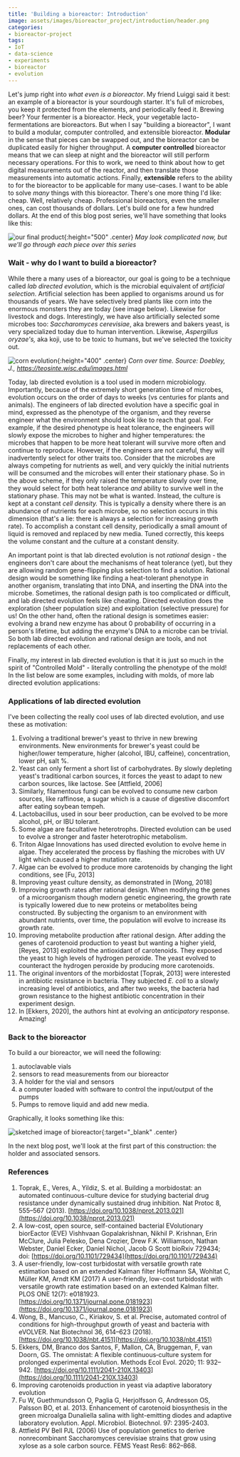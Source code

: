 ```yaml
---
title: 'Building a bioreactor: Introduction'
image: assets/images/bioreactor_project/introduction/header.png
categories:
- bioreactor-project
tags:
- IoT
- data-science
- experiments
- bioreactor
- evolution
---
```


Let's jump right into *what even is a bioreactor*. My friend Luiggi said it best: an example of a bioreactor is your sourdough starter. It's full of microbes, you keep it protected from the elements, and periodically feed it. Brewing beer? Your fermenter is a bioreactor. Heck, your vegetable lacto-fermentations are bioreactors. But when I say "building a bioreactor", I want to build a modular, computer controlled, and extensible bioreactor. **Modular** in the sense that pieces can be swapped out, and the bioreactor can be duplicated easily for higher throughput. A **computer controlled** bioreactor means that we can sleep at night and the bioreactor will still perform necessary operations.  For this to work, we need to think about how to get digital measurements out of the reactor, and then translate those measurements into automatic actions. Finally, **extensible** refers to the ability to for the bioreactor to be applicable for many use-cases. I want to be able to solve *many* things with this bioreactor. There's one more thing I'd like: cheap. Well, relatively cheap. Professional bioreactors, even the smaller ones, can cost thousands of dollars. Let's build one for a few hundred dollars. At the end of this blog post series, we'll have something that looks like this:

![our final product](/assets/images/bioreactor_project/introduction/whole.jpeg){:height="500" .center}
*May look complicated now, but we'll go through each piece over this series*
### Wait - why do I want to build a bioreactor?

While there a many uses of a bioreactor, our goal is going to be a technique called *lab directed evolution*, which is the microbial equivalent of *artificial selection*. Artificial selection has been applied to organisms around us for thousands of years. We have selectively bred plants like corn into the enormous monsters they are today (see image below). Likewise for livestock and dogs. Interestingly, we have also artificially selected some microbes too: *Saccharomyces cerevisiae*, aka brewers and bakers yeast, is very specialized today due to human intervention. Likewise, *Aspergillus oryzae's,* aka koji, use to be toxic to humans, but we've selected the toxicity out. 

![corn evolution](/assets/images/bioreactor_project/introduction/corn.jpg){:height="400" .center}
*Corn over time. Source: Doebley, J., https://teosinte.wisc.edu/images.html*

Today, lab directed evolution is a tool used in modern microbiology. Importantly, because of the extremely short generation time of microbes, evolution occurs on the order of days to weeks (vs centuries for plants and animals). The engineers of lab directed evolution have a specific goal in mind, expressed as the phenotype of the organism, and they reverse engineer what the environment should look like to reach that goal. For example, if the desired phenotype is heat tolerance, the engineers will slowly expose the microbes to higher and higher temperatures: the microbes that happen to be more heat tolerant will survive more often and continue to reproduce. However, if the engineers are not careful, they will inadvertently select for other traits too. Consider that the microbes are always competing for nutrients as well, and very quickly the initial nutrients will be consumed and the microbes will enter their stationary phase. So in the above scheme, if they only raised the temperature slowly over time, they would select for both heat tolerance *and* ability to survive well in the stationary phase. This may not be what is wanted. Instead, the culture is kept at a constant *cell  density.* This is typically a density where there is an abundance of nutrients for each microbe, so no selection occurs in this dimension (that's a lie: there is always a selection for increasing growth rate). To accomplish a constant cell density, periodically a small amount of liquid is removed and replaced by new media. Tuned correctly, this keeps the volume constant and the culture at a constant density. 

An important point is that lab directed evolution is not *rational* design - the engineers don't care about the mechanisms of heat tolerance (yet), but they are allowing random gene-flipping plus selection to find a solution. Rational design would be something like finding a heat-tolerant phenotype in another organism, translating that into DNA, and inserting the DNA into the microbe. Sometimes, the rational design path is too complicated or difficult, and lab directed evolution feels like cheating. Directed evolution does the exploration (sheer population size) and exploitation (selective pressure) for us! On the other hand, often the rational design is sometimes easier: evolving a brand new enzyme has about 0 probability of occurring in a person's lifetime, but adding the enzyme's DNA to a microbe can be trivial. So both lab directed evolution and rational design are tools, and not replacements of each other.  

Finally, my interest in lab directed evolution is that it is just so much in the spirit of "Controlled Mold" - literally controlling the phenotype of the mold! In the list below are some examples, including with molds, of more lab directed evolution applications:

### Applications of lab directed evolution

I've been collecting the really cool uses of lab directed evolution, and use these as motivation: 

1. Evolving a traditional brewer's yeast to thrive in new brewing environments. New environments for brewer's yeast could be higher/lower temperature, higher (alcohol, IBU, caffeine), concentration, lower pH, salt %.
2. Yeast can only ferment a short list of carbohydrates. By slowly depleting yeast's traditional carbon sources, it forces the yeast to adapt to new carbon sources, like lactose. See [Attfield, 2006]
3. Similarly, filamentous fungi can be evolved to consume new carbon sources, like raffinose, a sugar which is a cause of digestive discomfort after eating soybean tempeh.
4. Lactobacillus, used in sour beer production, can be evolved to be more alcohol, pH, or IBU tolerant.
5. Some algae are facultative heterotrophs. Directed evolution can be used to evolve a stronger and faster heterotrophic metabolism.
6. Triton Algae Innovations has used directed evolution to evolve heme in algae. They accelerated the process by flashing the microbes with UV light which caused a higher mutation rate.
7. Algae can be evolved to produce more carotenoids by changing the light conditions, see [Fu, 2013]
8. Improving yeast culture density, as demonstrated in [Wong, 2018]
9. Improving growth rates after rational design. When modifying the genes of a microorganism though modern genetic engineering, the growth rate is typically lowered due to new proteins or metabolites being constructed. By subjecting the organism to an environment with abundant nutrients, over time, the population will evolve to increase its growth rate.
10. Improving metabolite production after rational design. After adding the genes of carotenoid production to yeast but wanting a higher yield, [Reyes, 2013] exploited the antioxidant of carotenoids. They exposed the yeast to high levels of hydrogen peroxide. The yeast evolved to counteract the hydrogen peroxide by producing more carotenoids.
11. The original inventors of the morbidostat [Toprak, 2013] were interested in antibiotic resistance in bacteria. They subjected *E. coli* to a slowly increasing level of antibiotics, and after two weeks, the bacteria had grown resistance to the highest antibiotic concentration in their experiment design.
12. In [Ekkers, 2020], the authors hint at evolving an *anticipatory* response. Amazing!

### Back to the bioreactor

To build a our bioreactor, we will need the following:

1. autoclavable vials
2. sensors to read measurements from our bioreactor
3. A holder for the vial and sensors
4. a computer loaded with software to control the input/output of the pumps
5. Pumps to remove liquid and add new media. 

Graphically, it looks something like this:

![sketched image of bioreactor](/assets/images/bioreactor_project/introduction/header.png){:target="_blank" .center}

In the next blog post, we'll look at the first part of this construction: the holder and associated sensors. 

### References

1. Toprak, E., Veres, A., Yildiz, S. et al. Building a morbidostat: an automated continuous-culture device for studying bacterial drug resistance under dynamically sustained drug inhibition. Nat Protoc 8, 555–567 (2013). [https://doi.org/10.1038/nprot.2013.021](https://doi.org/10.1038/nprot.2013.021)
2. A low-cost, open source, self-contained bacterial EVolutionary biorEactor (EVE)
Vishhvaan Gopalakrishnan, Nikhil P. Krishnan, Erin McClure, Julia Pelesko, Dena Crozier, Drew F.K. Williamson, Nathan Webster, Daniel Ecker, Daniel Nichol, Jacob G Scott
bioRxiv 729434; doi: [https://doi.org/10.1101/729434](https://doi.org/10.1101/729434)
3. A user-friendly, low-cost turbidostat with versatile growth rate estimation based on an extended Kalman filter
Hoffmann SA, Wohltat C, Müller KM, Arndt KM (2017) A user-friendly, low-cost turbidostat with versatile growth rate estimation based on an extended Kalman filter. PLOS ONE 12(7): e0181923. [https://doi.org/10.1371/journal.pone.0181923](https://doi.org/10.1371/journal.pone.0181923)
4. Wong, B., Mancuso, C., Kiriakov, S. et al. Precise, automated control of conditions for high-throughput growth of yeast and bacteria with eVOLVER. Nat Biotechnol 36, 614–623 (2018). [https://doi.org/10.1038/nbt.4151](https://doi.org/10.1038/nbt.4151)
5. Ekkers, DM, Branco dos Santos, F, Mallon, CA, Bruggeman, F, van Doorn, GS. The omnistat: A flexible continuous‐culture system for prolonged experimental evolution. Methods Ecol Evol. 2020; 11: 932– 942. [https://doi.org/10.1111/2041-210X.13403](https://doi.org/10.1111/2041-210X.13403)
6. Improving carotenoids production in yeast via adaptive laboratory evolution
7. Fu W, Guethmundsson O, Paglia G, Herjolfsson G, Andresson OS, Palsson BO, et al. 2013. Enhancement of carotenoid biosynthesis
in the green microalga Dunaliella salina with light-emitting diodes and adaptive laboratory evolution. Appl. Microbiol. Biotechnol.
97: 2395-2403.
8. Attfield PV Bell PJL (2006) Use of population genetics to derive nonrecombinant Saccharomyces cerevisiae strains that grow using xylose as a sole carbon source. FEMS Yeast Res6: 862–868.
